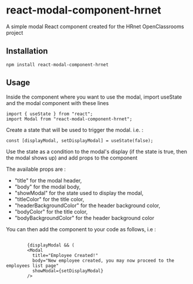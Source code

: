 # react-modal-component-hrnet

A simple modal React component created for the HRnet OpenClassrooms project

## Installation

```
npm install react-modal-component-hrnet
```

## Usage

Inside the component where you want to use the modal, import useState and the modal component with these lines

```
import { useState } from "react";
import Modal from "react-modal-component-hrnet";
```

Create a state that will be used to trigger the modal. i.e. :

```
const [displayModal, setDisplayModal] = useState(false);
```

Use the state as a condition to the modal's display (if the state is true, then the modal shows up) and add props to the component

The available props are :

- "title" for the modal header,
- "body" for the modal body,
- "showModal" for the state used to display the modal,
- "titleColor" for the title color,
- "headerBackgroundColor" for the header background color,
- "bodyColor" for the title color,
- "bodyBackgroundColor" for the header background color

You can then add the component to your code as follows, i.e :

```

        {displayModal && (
        <Modal
          title="Employee Created!"
          body="New employee created, you may now proceed to the employees list page"
          showModal={setDisplayModal}
        />

```

```

```
